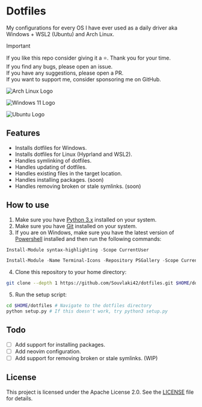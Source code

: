 # Dotfiles

My configurations for every OS I have ever used as a daily driver aka Windows + WSL2 (Ubuntu) and Arch Linux.

> [!IMPORTANT]
> If you like this repo consider giving it a ⭐. Thank you for your time. \
> If you find any bugs, please open an issue. \
> If you have any suggestions, please open a PR. \
> If you want to support me, consider sponsoring me on GitHub.

![Arch Linux Logo](https://upload.wikimedia.org/wikipedia/commons/f/f9/Archlinux-logo-standard-version.svg)

![Windows 11 Logo](https://upload.wikimedia.org/wikipedia/commons/e/e6/Windows_11_logo.svg)

![Ubuntu Logo](https://upload.wikimedia.org/wikipedia/commons/9/9d/Ubuntu_logo.svg)

## Features

- Installs dotfiles for Windows.
- Installs dotfiles for Linux (Hyprland and WSL2).
- Handles symlinking of dotfiles.
- Handles updating of dotfiles.
- Handles existing files in the target location.
- Handles installing packages. (soon)
- Handles removing broken or stale symlinks. (soon)

## How to use

1. Make sure you have [Python 3.x](https://www.python.org/downloads/) installed on your system.
2. Make sure you have [Git](https://git-scm.com/download/win) installed on your system.
3. If you are on Windows, make sure you have the latest version of [Powershell](https://github.com/PowerShell/PowerShell/releases) installed and then run the following commands:

```powershell
Install-Module syntax-highlighting -Scope CurrentUser
```

```powershell
Install-Module -Name Terminal-Icons -Repository PSGallery -Scope CurrentUser
```

4. Clone this repository to your home directory:

```bash
git clone --depth 1 https://github.com/Souvlaki42/dotfiles.git $HOME/dotfiles # You can clone it anywhere you want.
```

5. Run the setup script:

```bash
cd $HOME/dotfiles # Navigate to the dotfiles directory
python setup.py # If this doesn't work, try python3 setup.py
```

## Todo

- [ ] Add support for installing packages.
- [ ] Add neovim configuration.
- [ ] Add support for removing broken or stale symlinks. (WIP)

## License

This project is licensed under the Apache License 2.0. See the [LICENSE](LICENSE) file for details.

